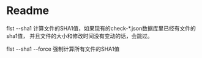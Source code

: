 # Readme

flst --sha1
    计算文件的SHA1值，如果现有的check-*.json数据库里已经有文件的sha1值，
    并且文件的大小和修改时间没有变动的话，会跳过。

flst --sha1 --force
    强制计算所有文件的SHA1值

